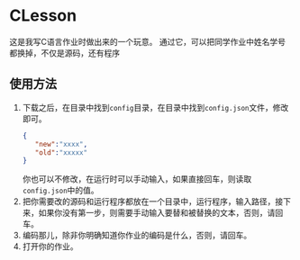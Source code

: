 # CLesson

这是我写C语言作业时做出来的一个玩意。
通过它，可以把同学作业中姓名学号都换掉，不仅是源码，还有程序

## 使用方法

1. 下载之后，在目录中找到`config`目录，在目录中找到`config.json`文件，修改即可。
   ```json
   {
      "new":"xxxx",
      "old":"xxxxx"
   }
   ```
    你也可以不修改，在运行时可以手动输入，如果直接回车，则读取`config.json`中的值。
2. 把你需要改的源码和运行程序都放在一个目录中，运行程序，输入路径，接下来，如果你没有第一步，则需要手动输入要替和被替换的文本，否则，请回车。
3. 编码那儿，除非你明确知道你作业的编码是什么，否则，请回车。
4. 打开你的作业。